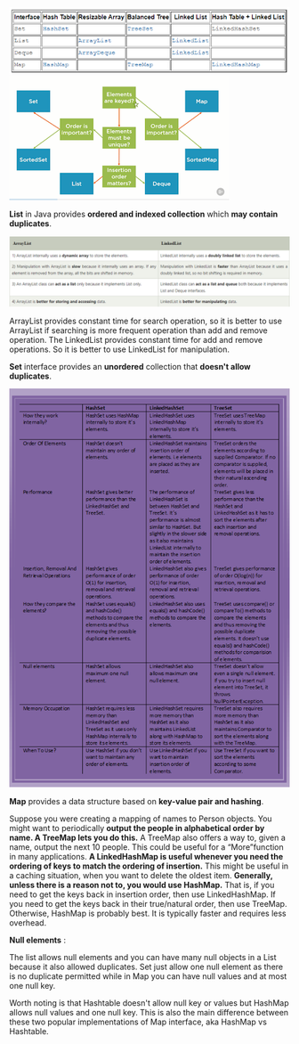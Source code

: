 ![Summary](Implementations.PNG)
![WhenToUse](whenToUse.png)


**List** in Java provides **ordered and indexed collection** which **may contain duplicates**. 

![ArrayListLinkedList](ArrayListLinkedList.png)

ArrayList provides constant time for search operation, so it is better to use ArrayList if searching is more frequent operation than add and remove operation. The LinkedList provides constant time for add and remove operations. So it is better to use LinkedList for manipulation.

**Set** interface provides an **unordered** collection that **doesn't allow duplicates**.

![ArrayListLinkedList](WhenToUseSet.png)





**Map** provides a data structure based on **key-value pair and hashing**.

Suppose you were creating a mapping of names to Person objects. You might want to periodically **output the people in alphabetical order by name. A TreeMap lets you do this.**
A TreeMap also offers a way to, given a name, output the next 10 people. This could be useful for a “More”function in many applications.
**A LinkedHashMap is useful whenever you need the ordering of keys to match the ordering of insertion.** This might be useful in a caching situation, when you want to delete the oldest item.
**Generally, unless there is a reason not to, you would use HashMap.** That is, if you need to get the keys back in insertion order, then use LinkedHashMap. If you need to get the keys back in their true/natural order, then use TreeMap. Otherwise, HashMap is probably best. It is typically faster and requires less overhead.











**Null elements** :

The list allows null elements and you can have many null objects in a List because it also allowed duplicates. Set just allow one null element as there is no duplicate permitted while in Map you can have null values and at most one null key. 

Worth noting is that Hashtable doesn't allow null key or values but HashMap allows null values and one null key.  This is also the main difference between these two popular implementations of Map interface, aka HashMap vs Hashtable. 

